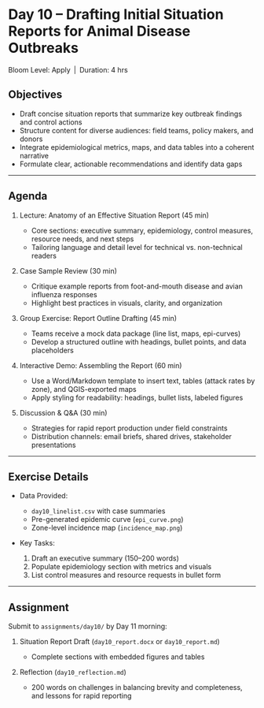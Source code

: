 # **Day 10 – Drafting Initial Situation Reports for Animal Disease Outbreaks**

Bloom Level: Apply | Duration: 4 hrs  

## Objectives  

- Draft concise situation reports that summarize key outbreak findings and control actions  
- Structure content for diverse audiences: field teams, policy makers, and donors  
- Integrate epidemiological metrics, maps, and data tables into a coherent narrative  
- Formulate clear, actionable recommendations and identify data gaps  

---

## Agenda  

1. Lecture: Anatomy of an Effective Situation Report (45 min)  
   - Core sections: executive summary, epidemiology, control measures, resource needs, and next steps  
   - Tailoring language and detail level for technical vs. non-technical readers  

2. Case Sample Review (30 min)  
   - Critique example reports from foot-and-mouth disease and avian influenza responses  
   - Highlight best practices in visuals, clarity, and organization  

3. Group Exercise: Report Outline Drafting (45 min)  
   - Teams receive a mock data package (line list, maps, epi-curves)  
   - Develop a structured outline with headings, bullet points, and data placeholders  

4. Interactive Demo: Assembling the Report (60 min)  
   - Use a Word/Markdown template to insert text, tables (attack rates by zone), and QGIS-exported maps  
   - Apply styling for readability: headings, bullet lists, labeled figures  

5. Discussion & Q&A (30 min)  
   - Strategies for rapid report production under field constraints  
   - Distribution channels: email briefs, shared drives, stakeholder presentations  

---

## Exercise Details  

- Data Provided:  
  - `day10_linelist.csv` with case summaries  
  - Pre-generated epidemic curve (`epi_curve.png`)  
  - Zone-level incidence map (`incidence_map.png`)  

- Key Tasks:  
  1. Draft an executive summary (150–200 words)  
  2. Populate epidemiology section with metrics and visuals  
  3. List control measures and resource requests in bullet form  

---

## Assignment  

Submit to `assignments/day10/` by Day 11 morning:  

1. Situation Report Draft (`day10_report.docx` or `day10_report.md`)  
   - Complete sections with embedded figures and tables  

2. Reflection (`day10_reflection.md`)  
   - 200 words on challenges in balancing brevity and completeness, and lessons for rapid reporting